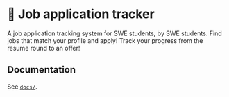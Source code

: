 # 👔 Job application tracker

A job application tracking system for SWE students, by SWE students. Find jobs
that match your profile and apply! Track your progress from the resume round to
an offer!

## Documentation

See [`docs/`](docs/).
